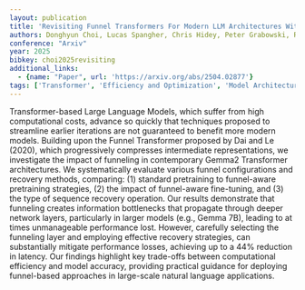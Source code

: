 ```yaml
---
layout: publication
title: 'Revisiting Funnel Transformers For Modern LLM Architectures With Comprehensive Ablations In Training And Inference Configurations'
authors: Donghyun Choi, Lucas Spangher, Chris Hidey, Peter Grabowski, Ramy Eskander
conference: "Arxiv"
year: 2025
bibkey: choi2025revisiting
additional_links:
  - {name: "Paper", url: 'https://arxiv.org/abs/2504.02877'}
tags: ['Transformer', 'Efficiency and Optimization', 'Model Architecture', 'Applications', 'Training Techniques', 'Fine-Tuning', 'Reinforcement Learning', 'Pretraining Methods']
---
```

Transformer-based Large Language Models, which suffer from high computational
costs, advance so quickly that techniques proposed to streamline earlier
iterations are not guaranteed to benefit more modern models. Building upon the
Funnel Transformer proposed by Dai and Le (2020), which progressively
compresses intermediate representations, we investigate the impact of funneling
in contemporary Gemma2 Transformer architectures. We systematically evaluate
various funnel configurations and recovery methods, comparing: (1) standard
pretraining to funnel-aware pretraining strategies, (2) the impact of
funnel-aware fine-tuning, and (3) the type of sequence recovery operation. Our
results demonstrate that funneling creates information bottlenecks that
propagate through deeper network layers, particularly in larger models (e.g.,
Gemma 7B), leading to at times unmanageable performance lost. However,
carefully selecting the funneling layer and employing effective recovery
strategies, can substantially mitigate performance losses, achieving up to a
44% reduction in latency. Our findings highlight key trade-offs between
computational efficiency and model accuracy, providing practical guidance for
deploying funnel-based approaches in large-scale natural language applications.
